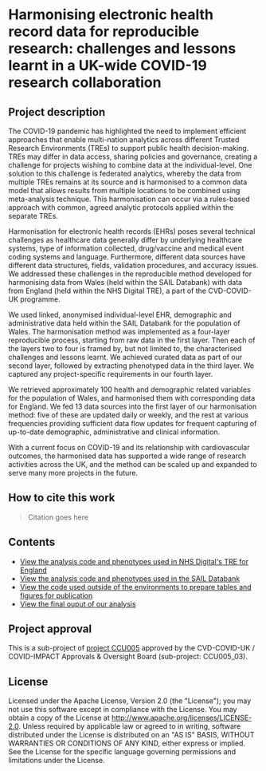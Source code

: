 # Harmonising electronic health record data for reproducible research: challenges and lessons learnt in a UK-wide COVID-19 research collaboration

## Project description

The COVID-19 pandemic has highlighted the need to implement efficient approaches that enable multi-nation analytics across different Trusted Research Environments (TREs) to support public health decision-making. TREs may differ in data access, sharing policies and governance, creating a challenge for projects wishing to combine data at the individual-level. One solution to this challenge is federated analytics, whereby the data from multiple TREs remains at its source and is harmonised to a common data model that allows results from multiple locations to be combined using meta-analysis technique. This harmonisation can occur via a rules-based approach with common, agreed analytic protocols applied within the separate TREs.

Harmonisation for electronic health records (EHRs) poses several technical challenges as healthcare data generally differ by underlying healthcare systems, type of information collected, drug/vaccine and medical event coding systems and language. Furthermore, different data sources have different data structures, fields, validation procedures, and accuracy issues. We addressed these challenges in the reproducible method developed for harmonising data from Wales (held within the SAIL Databank) with data from England (held within the NHS Digital TRE), a part of the CVD-COVID-UK programme.

We used linked, anonymised individual-level EHR, demographic and administrative data held within the SAIL Databank for the population of Wales. The harmonisation method was implemented as a four-layer reproducible process, starting from raw data in the first layer. Then each of the layers two to four is framed by, but not limited to, the characterised challenges and lessons learnt. We achieved curated data as part of our second layer, followed by extracting phenotyped data in the third layer. We captured any project-specific requirements in our fourth layer.

We retrieved approximately 100 health and demographic related variables for the population of Wales, and harmonised them with corresponding data for England. We fed 13 data sources into the first layer of our harmonisation method: five of these are updated daily or weekly, and the rest at various frequencies providing sufficient data flow updates for frequent capturing of up-to-date demographic, administrative and clinical information.

With a current focus on COVID-19 and its relationship with cardiovascular outcomes, the harmonised data has supported a wide range of research activities across the UK, and the method can be scaled up and expanded to serve many more projects in the future.

## How to cite this work
> Citation goes here

## Contents

* [View the analysis code and phenotypes used in NHS Digital's TRE for England](https://github.com/BHFDSC/CCU005_03/tree/main/england)
* [View the analysis code and phenotypes used in the SAIL Databank](https://github.com/BHFDSC/CCU005_03/tree/main/wales)
* [View the code used outside of the environments to prepare tables and figures for publication](https://github.com/BHFDSC/CCU005_03/tree/main/outside)
* [View the final ouput of our analysis](https://github.com/BHFDSC/CCU005_03/tree/main/outside/output)

## Project approval

This is a sub-project of [project CCU005](https://github.com/BHFDSC/CCU005) approved by the CVD-COVID-UK / COVID-IMPACT Approvals & Oversight Board (sub-project: CCU005_03).

## License

Licensed under the Apache License, Version 2.0 (the "License"); you may not use this software except in compliance with the License. You may obtain a copy of the License at http://www.apache.org/licenses/LICENSE-2.0. Unless required by applicable law or agreed to in writing, software distributed under the License is distributed on an "AS IS" BASIS, WITHOUT WARRANTIES OR CONDITIONS OF ANY KIND, either express or implied. See the License for the specific language governing permissions and limitations under the License.
